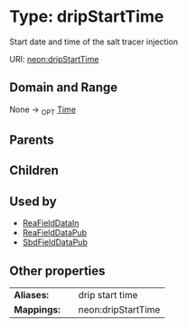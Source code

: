
# Type: dripStartTime


Start date and time of the salt tracer injection

URI: [neon:dripStartTime](https://data.neonscience.org/dripStartTime)


## Domain and Range

None ->  <sub>OPT</sub> [Time](types/Time.md)

## Parents


## Children


## Used by

 * [ReaFieldDataIn](ReaFieldDataIn.md)
 * [ReaFieldDataPub](ReaFieldDataPub.md)
 * [SbdFieldDataPub](SbdFieldDataPub.md)

## Other properties

|  |  |  |
| --- | --- | --- |
| **Aliases:** | | drip start time |
| **Mappings:** | | neon:dripStartTime |

